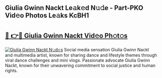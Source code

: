 ## Giulia Gwinn Nackt Le𝚊k𝚎d N𝚞𝚍e - Part-PKO Vid𝚎o Photos Le𝚊ks KcBH1

# <h2><a href="http://fb28uji.evod.top/?m=Giulia+Gwinn+Nackt">🔗 👉🔴 Giulia Gwinn Nackt Vid𝚎o Ph𝚘t𝚘s</a></h2>

[![Giulia Gwinn Nackt N𝚞d𝚎s](https://i.imgur.com/8V9OHl7.gif)](http://fb28uji.evod.top/?m=Giulia+Gwinn+Nackt)
Social media sensation Giulia Gwinn Nackt and multimedia artist, known for sharing dance and lifestyle themes through viral dance challenges and mini vlogs. Passionate advocate Giulia Gwinn Nackt, known for their unwavering commitment to social justice and human rights. 
